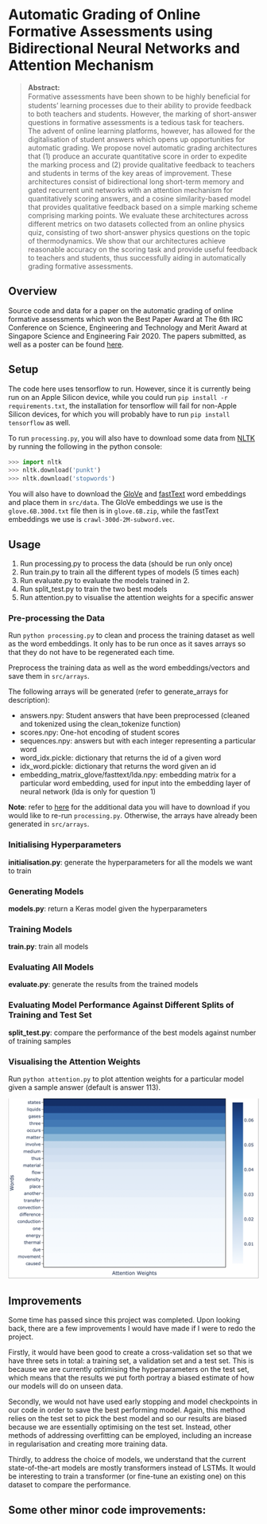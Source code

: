 # Automatic Grading of Online Formative Assessments using Bidirectional Neural Networks and Attention Mechanism

> **Abstract:** <br>
> Formative assessments have been shown to be highly beneﬁcial for students’ learning processes due to their ability to provide feedback to both teachers and students. However, the marking of short-answer questions in formative assessments is a tedious task for teachers. The advent of online learning platforms, however, has allowed for the digitalisation of student answers which opens up opportunities for automatic grading. We propose novel automatic grading architectures that (1) produce an accurate quantitative score in order to expedite the marking process and (2) provide qualitative feedback to teachers and students in terms of the key areas of improvement. These architectures consist of bidirectional long short-term memory and gated recurrent unit networks with an attention mechanism for quantitatively scoring answers, and a cosine similarity-based model that provides qualitative feedback based on a simple marking scheme comprising marking points. We evaluate these architectures across different metrics on two datasets collected from an online physics quiz, consisting of two short-answer physics questions on the topic of thermodynamics. We show that our architectures achieve reasonable accuracy on the scoring task and provide useful feedback to teachers and students, thus successfully aiding in automatically grading formative assessments.

## Overview
Source code and data for a paper on the automatic grading of online formative assessments which won the Best Paper Award at The 6th IRC Conference on Science, Engineering and Technology and Merit Award at Singapore Science and Engineering Fair 2020. The papers submitted, as well as a poster can be found [here](https://github.com/Xavilien/automatic-grading/tree/main/reports).

## Setup
The code here uses tensorflow to run. However, since it is currently being run on an Apple Silicon device, while you could run `pip install -r requirements.txt`, the installation for tensorflow will fail for non-Apple Silicon devices, for which you will probably have to run `pip install tensorflow` as well.

To run `processing.py`, you will also have to download some data from [NLTK](https://www.nltk.org/data.html) by running the following in the python console:
```python
>>> import nltk
>>> nltk.download('punkt')
>>> nltk.download('stopwords')
```

You will also have to download the [GloVe](https://nlp.stanford.edu/projects/glove/) and [fastText](https://fasttext.cc/docs/en/english-vectors.html) word embeddings and place them in `src/data`. The GloVe embeddings we use is the `glove.6B.300d.txt` file then is in `glove.6B.zip`, while the fastText embeddings we use is `crawl-300d-2M-subword.vec`.

## Usage
1. Run processing.py to process the data (should be run only once)
2. Run train.py to train all the different types of models (5 times each)
3. Run evaluate.py to evaluate the models trained in 2.
4. Run split_test.py to train the two best models
5. Run attention.py to visualise the attention weights for a specific answer

### Pre-processing the Data
Run `python processing.py` to clean and process the training dataset as well as the word embeddings. It only has to be run once as it saves arrays so that they do not have to be regenerated each time.

Preprocess the training data as well as the word embeddings/vectors and save them in `src/arrays`.

The following arrays will be generated (refer to generate_arrays for description):

- answers.npy: Student answers that have been preprocessed (cleaned and tokenized using the clean_tokenize function)
- scores.npy: One-hot encoding of student scores 
- sequences.npy: answers but with each integer representing a particular word 
- word_idx.pickle: dictionary that returns the id of a given word 
- idx_word.pickle: dictionary that returns the word given an id 
- embedding_matrix_glove/fasttext/lda.npy: embedding matrix for a particular word embedding, used for input into the embedding layer of neural network (lda is only for question 1)

**Note**: refer to [here](#setup) for the additional data you will have to download if you would like to re-run `processing.py`. Otherwise, the arrays have already been generated in `src/arrays`.

### Initialising Hyperparameters
**initialisation.py**: generate the hyperparameters for all the models we want to train

### Generating Models
**models.py**: return a Keras model given the hyperparameters

### Training Models
**train.py**: train all models

### Evaluating All Models
**evaluate.py**: generate the results from the trained models

### Evaluating Model Performance Against Different Splits of Training and Test Set
**split_test.py**: compare the performance of the best models against number of training samples 

### Visualising the Attention Weights
Run `python attention.py` to plot attention weights for a particular model given a sample answer (default is answer 113).

![Attention Weights](images/attention.png)

## Improvements
Some time has passed since this project was completed. Upon looking back, there are a few improvements I would have made if I were to redo the project.

Firstly, it would have been good to create a cross-validation set so that we have three sets in total: a training set, a validation set and a test set. This is because we are currently optimising the hyperparameters on the test set, which means that the results we put forth portray a biased estimate of how our models will do on unseen data.

Secondly, we would not have used early stopping and model checkpoints in our code in order to save the best performing model. Again, this method relies on the test set to pick the best model and so our results are biased because we are essentially optimising on the test set. Instead, other methods of addressing overfitting can be employed, including an increase in regularisation and creating more training data.

Thirdly, to address the choice of models, we understand that the current state-of-the-art models are mostly transformers instead of LSTMs. It would be interesting to train a transformer (or fine-tune an existing one) on this dataset to compare the performance.

Some other minor code improvements:
- 